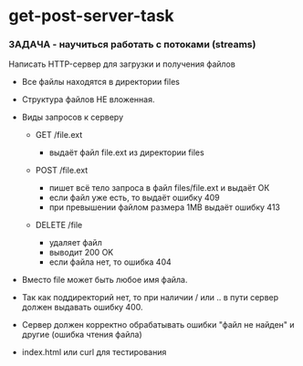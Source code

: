 # get-post-server-task

### ЗАДАЧА - научиться работать с потоками (streams)
Написать HTTP-сервер для загрузки и получения файлов
- Все файлы находятся в директории files
- Структура файлов НЕ вложенная.
- Виды запросов к серверу
  - GET /file.ext
    - выдаёт файл file.ext из директории files

  - POST /file.ext
    - пишет всё тело запроса в файл files/file.ext и выдаёт ОК
    - если файл уже есть, то выдаёт ошибку 409
    - при превышении файлом размера 1MB выдаёт ошибку 413

  - DELETE /file
    - удаляет файл
    - выводит 200 OK
    - если файла нет, то ошибка 404

- Вместо file может быть любое имя файла.
- Так как поддиректорий нет, то при наличии / или .. в пути сервер должен выдавать ошибку 400.
- Сервер должен корректно обрабатывать ошибки "файл не найден" и другие (ошибка чтения файла)
- index.html или curl для тестирования
